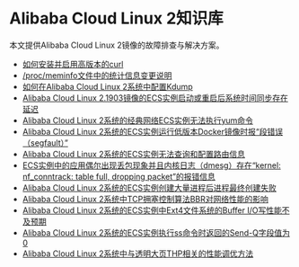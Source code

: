 # Alibaba Cloud Linux 2知识库

本文提供Alibaba Cloud Linux 2镜像的故障排查与解决方案。

-   [如何安装并启用高版本的curl]()
-   [/proc/meminfo文件中的统计信息变更说明]()
-   [如何在Alibaba Cloud Linux 2系统中配置Kdump](https://www.alibabacloud.com/help/doc-detail/153912.htm)
-   [Alibaba Cloud Linux 2.1903镜像的ECS实例启动或重启后系统时间同步存在延迟](https://www.alibabacloud.com/help/doc-detail/153362.htm)
-   [Alibaba Cloud Linux 2系统的经典网络ECS实例无法执行yum命令](https://www.alibabacloud.com/help/doc-detail/154096.htm)
-   [Alibaba Cloud Linux 2系统的ECS实例运行低版本Docker镜像时报“段错误（segfault）”](https://www.alibabacloud.com/help/doc-detail/154067.htm)
-   [Alibaba Cloud Linux 2系统的ECS实例无法查询和配置路由信息](https://www.alibabacloud.com/help/doc-detail/154266.htm)
-   [ECS实例中的应用偶尔出现丢包现象并且内核日志（dmesg）存在“kernel: nf\_conntrack: table full, dropping packet”的报错信息](https://www.alibabacloud.com/help/doc-detail/154095.htm)
-   [Alibaba Cloud Linux 2系统的ECS实例创建大量进程后进程最终创建失败](https://www.alibabacloud.com/help/doc-detail/154094.htm)
-   [Alibaba Cloud Linux 2系统中TCP拥塞控制算法BBR对网络性能的影响](https://www.alibabacloud.com/help/doc-detail/154097.htm)
-   [Alibaba Cloud Linux 2系统的ECS实例中Ext4文件系统的Buffer I/O写性能不及预期](https://www.alibabacloud.com/help/doc-detail/154212.htm)
-   [Alibaba Cloud Linux 2系统的ECS实例执行ss命令时返回的Send-Q字段值为0](https://www.alibabacloud.com/help/doc-detail/154278.htm)
-   [Alibaba Cloud Linux 2系统中与透明大页THP相关的性能调优方法](https://www.alibabacloud.com/help/doc-detail/161963.htm)


